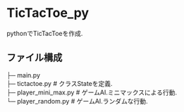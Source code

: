 # TicTacToe_py
pythonでTicTacToeを作成.

## ファイル構成
├─ main.py  
├─ tictactoe.py # クラスStateを定義.  
├─ player_mini_max.py # ゲームAI.ミニマックスによる行動.  
└─ player_random.py   # ゲームAI.ランダムな行動.  
